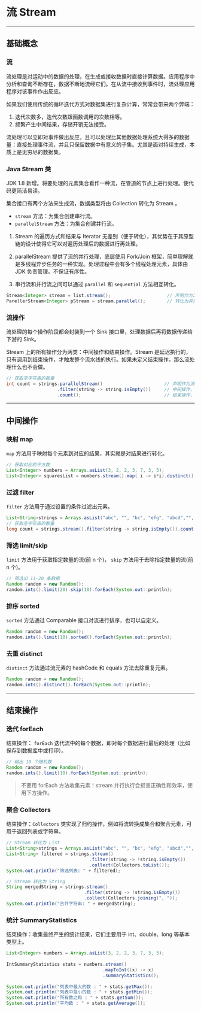 # 流 Stream

---

## 基础概念

### 流

流处理是对运动中的数据的处理，在生成或接收数据时直接计算数据。应用程序中分析和查询不断存在，数据不断地流经它们。在从流中接收到事件时，流处理应用程序对该事件作出反应。

如果我们使用传统的循环迭代方式对数据集进行复杂计算，常常会带来两个弊端：

1. 迭代次数多，迭代次数跟函数调用的次数相等。
2. 频繁产生中间结果，存储开销无法接受。

流处理可以立即对事件做出反应，且可以处理比其他数据处理系统大得多的数据量：直接处理事件流，并且只保留数据中有意义的子集。尤其是面对持续生成，本质上是无穷尽的数据集。


### Java Stream 类

JDK 1.8 新增。将要处理的元素集合看作一种流，在管道的节点上进行处理。使代码更简洁易读。

集合接口有两个方法来生成流，数据类型将由 Collection 转化为 Stream 。

- `stream` 方法：为集合创建串行流。
- `parallelStream` 方法：为集合创建并行流。

1. Stream 的遍历方式和结果与 Iterator 无差别（便于转化），其优势在于其原型链的设计使得它可以对遍历处理后的数据进行再处理。

2. parallelStream 提供了流的并行处理，底层使用 Fork/Join 框架，简单理解就是多线程异步任务的一种实现。处理过程中会有多个线程处理元素，具体由 JDK 负责管理。不保证有序性。

3. 串行流和并行流之间可以通过 `parallel` 和 `sequential` 方法相互转化。

```java
Stream<Integer> stream = list.stream();                     // 声明作为流处理
ParellerStream<Integer> pStream = stream.parallel();        // 转化为并行流
```

### 流操作

流处理的每个操作阶段都会封装到一个 Sink 接口里，处理数据后再将数据传递给下游的 Sink。

Stream 上的所有操作分为两类：中间操作和结束操作。Stream 是延迟执行的，只有调用到结束操作，才触发整个流水线的执行。如果未定义结束操作，那么流处理什么也不会做。


```java
// 获取空字符串的数量
int count = strings.parallelStream()                       // 声明作为流处理
                   .filter(string -> string.isEmpty())     // 中间操作，过滤空元素
                   .count();                               // 结束操作，计数
```

---

## 中间操作

### 映射 map

`map` 方法用于映射每个元素到对应的结果，其实就是对结果进行转化。

```java
// 获取对应的平方数
List<Integer> numbers = Arrays.asList(3, 2, 2, 3, 7, 3, 5);
List<Integer> squaresList = numbers.stream().map( i -> i*i).distinct().collect(Collectors.toList());
```

### 过滤 filter

`filter` 方法用于通过设置的条件过滤出元素。

```java
List<String>strings = Arrays.asList("abc", "", "bc", "efg", "abcd","", "jkl");
// 获取空字符串的数量
long count = strings.stream().filter(string -> string.isEmpty()).count();
```

### 筛选 limit/skip

`limit` 方法用于获取指定数量的流(前 n 个)， `skip` 方法用于去除指定数量的流(前 n 个)。

```java
// 筛选出 11-20 条数据
Random random = new Random();
random.ints().limit(20).skip(10).forEach(System.out::println);
```

### 排序 sorted

`sorted` 方法通过 Comparable 接口对流进行排序，也可以自定义。

```java
Random random = new Random();
random.ints().limit(10).sorted().forEach(System.out::println);
```

### 去重 distinct

`distinct` 方法通过流元素的 hashCode 和 equals 方法去除重复元素。

```java
Random random = new Random();
random.ints().distinct().forEach(System.out::println);
```

---

## 结束操作

### 迭代 forEach

结束操作： `forEach` 迭代流中的每个数据，即对每个数据进行最后的处理（比如保存到数据库中或打印）。

```java
// 输出 10 个随机数 
Random random = new Random();
random.ints().limit(10).forEach(System.out::println);
```

> 不要用 forEach 方法收集元素！stream 并行执行会损害正确性和效率，使用下方操作。

### 聚合 Collectors

结束操作：`Collectors` 类实现了归约操作，例如将流转换成集合和聚合元素，可用于返回列表或字符串。

```java
// Stream 转化为 List
List<String>strings = Arrays.asList("abc", "", "bc", "efg", "abcd","", "jkl");
List<String> filtered = strings.stream()
                               .filter(string -> !string.isEmpty())
                               .collect(Collectors.toList()); 
System.out.println("筛选列表: " + filtered);

// Stream 转化为 String
String mergedString = strings.stream()
                             .filter(string -> !string.isEmpty())
                             .collect(Collectors.joining(", "));
System.out.println("合并字符串: " + mergedString);
```


### 统计 SummaryStatistics 

结束操作：收集最终产生的统计结果，它们主要用于 int、double、long 等基本类型上。

```java
List<Integer> numbers = Arrays.asList(3, 2, 2, 3, 7, 3, 5);
 
IntSummaryStatistics stats = numbers.stream()
                                    .mapToInt((x) -> x)
                                    .summaryStatistics();
 
System.out.println("列表中最大的数 : " + stats.getMax());
System.out.println("列表中最小的数 : " + stats.getMin());
System.out.println("所有数之和 : " + stats.getSum());
System.out.println("平均数 : " + stats.getAverage());
```
